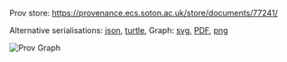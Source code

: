
Prov store: https://provenance.ecs.soton.ac.uk/store/documents/77241/

Alternative serialisations: [json](https://provenance.ecs.soton.ac.uk/store/documents/77241.json), [turtle](https://provenance.ecs.soton.ac.uk/store/documents/77241.ttl),
Graph: [svg](https://provenance.ecs.soton.ac.uk/store/documents/77241.svg), [PDF](https://provenance.ecs.soton.ac.uk/store/documents/77241.pdf), [png](https://provenance.ecs.soton.ac.uk/store/documents/77241.png)

![Prov Graph](https://provenance.ecs.soton.ac.uk/store/documents/77241.png)

        